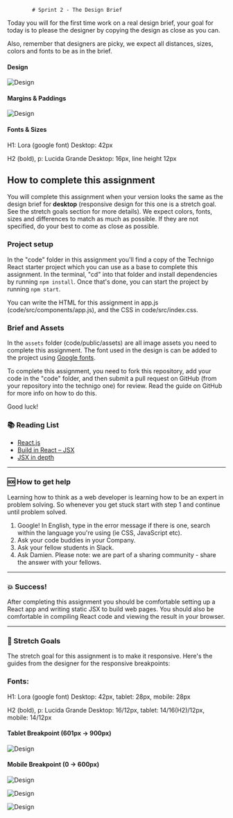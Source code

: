            # Sprint 2 - The Design Brief

Today you will for the first time work on a real design brief, your goal for today is to please the designer by copying the design as close as you can.

Also, remember that designers are picky, we expect all distances, sizes, colors and fonts to be as in the brief.

####  Design
![Design](https://github.com/Technigo/assignment-design-brief/blob/master/design/Desktop_1440x1024px.png)

####  Margins & Paddings
![Design](https://github.com/Technigo/assignment-design-brief/blob/master/design/Desktop_1440x1024px_guides.png)

#### Fonts & Sizes

H1: Lora (google font)
Desktop: 42px

H2 (bold), p: Lucida Grande
Desktop: 16px, line height 12px

## How to complete this assignment

You will complete this assignment when your version looks the same as the design brief for **desktop** (responsive design for this one is a stretch goal. See the stretch goals section for more details). We expect colors, fonts, sizes and differences to match as much as possible. If they are not specified, do your best to come as close as possible.

### Project setup

In the "code" folder in this assignment you'll find a copy of the Technigo React starter project which you can use as a base to complete this assignment. In the terminal, "cd" into that folder and install dependencies by running `npm install`. Once that's done, you can start the project by running `npm start`.

You can write the HTML for this assignment in app.js (code/src/components/app.js), and the CSS in code/src/index.css.

### Brief and Assets

In the `assets` folder (code/public/assets) are all image assets you need to complete this assignment. The font used in the design is can be added to the project using [Google fonts](https://fonts.google.com/specimen/Lora?selection.family=Lora).

To complete this assignment, you need to fork this repository, add your code in the "code" folder, and then submit a pull request on GitHub (from your repository into the technigo one) for review. Read the guide on GitHub for more info on how to do this.

Good luck!

### :books: Reading List
* [React.js](https://reactjs.org/)
* [Build in React – JSX](http://buildwithreact.com/tutorial/jsx)
* [JSX in depth](https://reactjs.org/docs/jsx-in-depth.html)

---

### :sos: How to get help
Learning how to think as a web developer is learning how to be an expert in problem solving. So whenever you get stuck start with step 1 and continue until problem solved.

1. Google! In English, type in the error message if there is one, search within the language you're using (ie CSS, JavaScript etc).
2. Ask your code buddies in your Company.
3. Ask your fellow students in Slack.
4. Ask Damien. Please note: we are part of a sharing community - share the answer with your fellows.

---

### :boom: Success!

After completing this assignment you should be comfortable setting up a React app and writing static JSX to build web pages. You should also be comfortable in compiling React code and viewing the result in your browser.

---

### :runner: Stretch Goals

The stretch goal for this assignment is to make it responsive. Here's the guides from the designer for the responsive breakpoints:

### Fonts:

H1: Lora (google font)
Desktop: 42px, tablet: 28px, mobile: 28px

H2 (bold), p: Lucida Grande
Desktop: 16/12px, tablet: 14/16(H2)/12px, mobile: 14/12px

####  Tablet Breakpoint (601px -> 900px)
![Design](https://github.com/Technigo/assignment-design-brief/blob/master/design/Tablet_768x1024px.png)

####  Mobile Breakpoint (0 -> 600px)
![Design](https://github.com/Technigo/assignment-design-brief/blob/master/design/Mobile_320x1024px.png)

![Design](https://github.com/Technigo/assignment-design-brief/blob/master/design/Tablet_768x1024px_guides.png)

![Design](https://github.com/Technigo/assignment-design-brief/blob/master/design/Mobile_320x1024px_guides.png)
